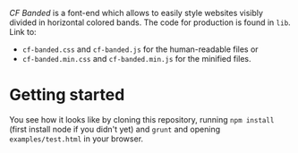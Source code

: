 *CF Banded* is a font-end which allows to easily style websites visibly divided in horizontal colored bands.
The code for production is found in `lib`. Link to:

- `cf-banded.css` and `cf-banded.js` for the human-readable files or
- `cf-banded.min.css` and `cf-banded.min.js` for the minified files.

# Getting started

You see how it looks like by cloning this repository, running `npm install` (first install node if you didn't yet) and `grunt` and opening `examples/test.html` in your browser.
